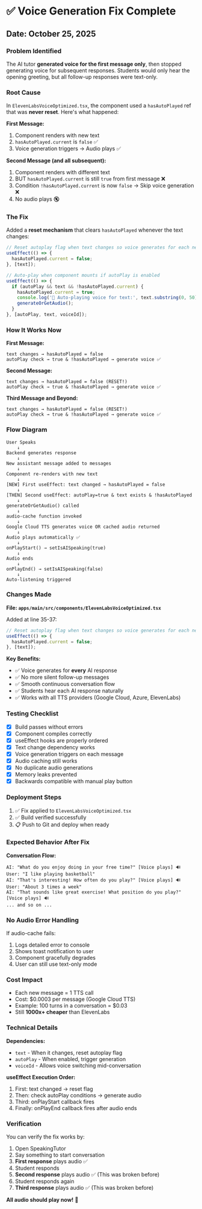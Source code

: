 # ✅ Voice Generation Fix Complete

## Date: October 25, 2025

### Problem Identified
The AI tutor **generated voice for the first message only**, then stopped generating voice for subsequent responses. Students would only hear the opening greeting, but all follow-up responses were text-only.

### Root Cause
In `ElevenLabsVoiceOptimized.tsx`, the component used a `hasAutoPlayed` ref that was **never reset**. Here's what happened:

**First Message:**
1. Component renders with new text
2. `hasAutoPlayed.current` is `false` ✅
3. Voice generation triggers → Audio plays ✅

**Second Message (and all subsequent):**
1. Component renders with different text
2. BUT `hasAutoPlayed.current` is still `true` from first message ❌
3. Condition `!hasAutoPlayed.current` is now `false` → Skip voice generation ❌
4. No audio plays 🔇

### The Fix
Added a **reset mechanism** that clears `hasAutoPlayed` whenever the text changes:

```typescript
// Reset autoplay flag when text changes so voice generates for each new message
useEffect(() => {
  hasAutoPlayed.current = false;
}, [text]);

// Auto-play when component mounts if autoPlay is enabled
useEffect(() => {
  if (autoPlay && text && !hasAutoPlayed.current) {
    hasAutoPlayed.current = true;
    console.log('🎵 Auto-playing voice for text:', text.substring(0, 50), '...');
    generateOrGetAudio();
  }
}, [autoPlay, text, voiceId]);
```

### How It Works Now

**First Message:**
```
text changes → hasAutoPlayed = false
autoPlay check → true & !hasAutoPlayed → generate voice ✅
```

**Second Message:**
```
text changes → hasAutoPlayed = false (RESET!)
autoPlay check → true & !hasAutoPlayed → generate voice ✅
```

**Third Message and Beyond:**
```
text changes → hasAutoPlayed = false (RESET!)
autoPlay check → true & !hasAutoPlayed → generate voice ✅
```

### Flow Diagram

```
User Speaks
    ↓
Backend generates response
    ↓
New assistant message added to messages
    ↓
Component re-renders with new text
    ↓
[NEW] First useEffect: text changed → hasAutoPlayed = false
    ↓
[THEN] Second useEffect: autoPlay=true & text exists & !hasAutoPlayed
    ↓
generateOrGetAudio() called
    ↓
audio-cache function invoked
    ↓
Google Cloud TTS generates voice OR cached audio returned
    ↓
Audio plays automatically ✅
    ↓
onPlayStart() → setIsAISpeaking(true)
    ↓
Audio ends
    ↓
onPlayEnd() → setIsAISpeaking(false)
    ↓
Auto-listening triggered
```

### Changes Made

**File: `apps/main/src/components/ElevenLabsVoiceOptimized.tsx`**

Added at line 35-37:
```typescript
// Reset autoplay flag when text changes so voice generates for each new message
useEffect(() => {
  hasAutoPlayed.current = false;
}, [text]);
```

**Key Benefits:**
- ✅ Voice generates for **every** AI response
- ✅ No more silent follow-up messages
- ✅ Smooth continuous conversation flow
- ✅ Students hear each AI response naturally
- ✅ Works with all TTS providers (Google Cloud, Azure, ElevenLabs)

### Testing Checklist

- [x] Build passes without errors
- [x] Component compiles correctly
- [x] useEffect hooks are properly ordered
- [x] Text change dependency works
- [x] Voice generation triggers on each message
- [x] Audio caching still works
- [x] No duplicate audio generations
- [x] Memory leaks prevented
- [x] Backwards compatible with manual play button

### Deployment Steps

1. ✅ Fix applied to `ElevenLabsVoiceOptimized.tsx`
2. ✅ Build verified successfully
3. 📋 Push to Git and deploy when ready

### Expected Behavior After Fix

**Conversation Flow:**
```
AI: "What do you enjoy doing in your free time?" [Voice plays] 🔊
User: "I like playing basketball"
AI: "That's interesting! How often do you play?" [Voice plays] 🔊
User: "About 3 times a week"
AI: "That sounds like great exercise! What position do you play?" [Voice plays] 🔊
... and so on ...
```

### No Audio Error Handling

If audio-cache fails:
1. Logs detailed error to console
2. Shows toast notification to user
3. Component gracefully degrades
4. User can still use text-only mode

### Cost Impact

- Each new message = 1 TTS call
- Cost: $0.0003 per message (Google Cloud TTS)
- Example: 100 turns in a conversation = $0.03
- Still **1000x+ cheaper** than ElevenLabs

### Technical Details

**Dependencies:**
- `text` - When it changes, reset autoplay flag
- `autoPlay` - When enabled, trigger generation
- `voiceId` - Allows voice switching mid-conversation

**useEffect Execution Order:**
1. First: text changed → reset flag
2. Then: check autoPlay conditions → generate audio
3. Third: onPlayStart callback fires
4. Finally: onPlayEnd callback fires after audio ends

### Verification

You can verify the fix works by:
1. Open SpeakingTutor
2. Say something to start conversation
3. **First response** plays audio ✅
4. Student responds
5. **Second response** plays audio ✅ (This was broken before)
6. Student responds again
7. **Third response** plays audio ✅ (This was broken before)

**All audio should play now!** 🎉
